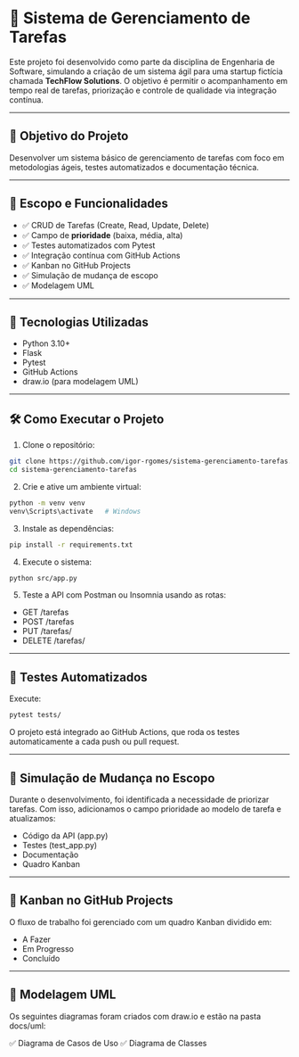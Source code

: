 # 📝 Sistema de Gerenciamento de Tarefas

Este projeto foi desenvolvido como parte da disciplina de Engenharia de Software, simulando a criação de um sistema ágil para uma startup fictícia chamada **TechFlow Solutions**. O objetivo é permitir o acompanhamento em tempo real de tarefas, priorização e controle de qualidade via integração contínua.

---

## 📌 Objetivo do Projeto

Desenvolver um sistema básico de gerenciamento de tarefas com foco em metodologias ágeis, testes automatizados e documentação técnica.

---

## 🧠 Escopo e Funcionalidades

- ✅ CRUD de Tarefas (Create, Read, Update, Delete)
- ✅ Campo de **prioridade** (baixa, média, alta)
- ✅ Testes automatizados com Pytest
- ✅ Integração contínua com GitHub Actions
- ✅ Kanban no GitHub Projects
- ✅ Simulação de mudança de escopo
- ✅ Modelagem UML

---

## 🚀 Tecnologias Utilizadas

- Python 3.10+
- Flask
- Pytest
- GitHub Actions
- draw.io (para modelagem UML)

---

## 🛠️ Como Executar o Projeto

1. Clone o repositório:
```bash
git clone https://github.com/igor-rgomes/sistema-gerenciamento-tarefas.git
cd sistema-gerenciamento-tarefas
```

2. Crie e ative um ambiente virtual:
```bash
python -m venv venv
venv\Scripts\activate   # Windows
```

3. Instale as dependências:
```bash
pip install -r requirements.txt
```

4. Execute o sistema:
```bash
python src/app.py
```

5. Teste a API com Postman ou Insomnia usando as rotas:

- GET /tarefas
- POST /tarefas
- PUT /tarefas/<id>
- DELETE /tarefas/<id>

---

## 🧪 Testes Automatizados

Execute:
```bash
pytest tests/
```
O projeto está integrado ao GitHub Actions, que roda os testes automaticamente a cada push ou pull request.

---

## 🔁 Simulação de Mudança no Escopo

Durante o desenvolvimento, foi identificada a necessidade de priorizar tarefas. Com isso, adicionamos o campo prioridade ao modelo de tarefa e atualizamos:

- Código da API (app.py)
- Testes (test_app.py)
- Documentação
- Quadro Kanban

---

## 🧩 Kanban no GitHub Projects

O fluxo de trabalho foi gerenciado com um quadro Kanban dividido em:

- A Fazer
- Em Progresso
- Concluído

---

## 📐 Modelagem UML

Os seguintes diagramas foram criados com draw.io e estão na pasta docs/uml:

✅ Diagrama de Casos de Uso
✅ Diagrama de Classes
